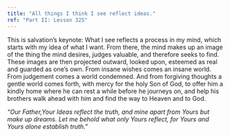 ```yaml
---
title: "All things I think I see reflect ideas."
ref: "Part II: Lesson 325"
---
```


This is salvation’s keynote: What I see reflects a process in my mind,
which starts with my idea of what I want. From there, the mind makes up
an image of the thing the mind desires, judges valuable, and therefore
seeks to find. These images are then projected outward, looked upon,
esteemed as real and guarded as one’s own. From insane wishes comes an
insane world. From judgement comes a world condemned. And from forgiving
thoughts a gentle world comes forth, with mercy for the holy Son of God,
to offer him a kindly home where he can rest a while before he journeys
on, and help his brothers walk ahead with him and find the way to Heaven
and to God.

*“Our Father,Your Ideas reflect the truth, and mine apart from Yours but
make up dreams. Let me behold what only Yours reflect, for Yours and
Yours alone establish truth.”*


